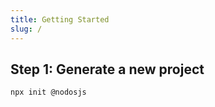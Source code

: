 ```yaml
---
title: Getting Started
slug: /
---
```


## Step 1: Generate a new project

```shell
npx init @nodosjs 
```

<!-- ## Step 2: Start your Docusaurus site -->

<!-- Run the development server in the newly created `my-website` folder: -->

<!-- ```shell -->
<!-- cd my-website -->

<!-- npx docusaurus start -->
<!-- ``` -->

<!-- Open `docs/getting-started.md` and edit some lines. The site reloads automatically and display your changes. -->

<!-- ## That's it! -->

<!-- Congratulations! You've successfully run and modified your Docusaurus project. -->
